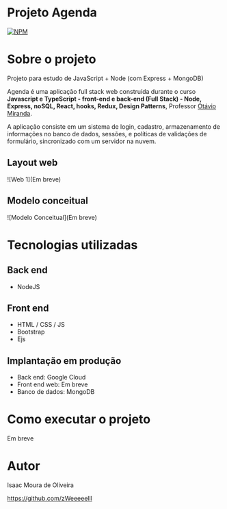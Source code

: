 
 
 
 # Projeto Agenda
[![NPM](https://img.shields.io/npm/l/react)](https://github.com/zWeeeeelll/Projeto-Agenda/blob/main/LICENSE) 

# Sobre o projeto

Projeto para estudo de JavaScript + Node (com Express + MongoDB)

Agenda é uma aplicação full stack web construída durante o curso **Javascript e TypeScript - front-end e back-end (Full Stack) - Node, Express, noSQL, React, hooks, Redux, Design Patterns**, Professor [Otávio Miranda](https://www.udemy.com/course/curso-de-javascript-moderno-do-basico-ao-avancado/ "Curso").

A aplicação consiste em um sistema de login, cadastro, armazenamento de informações no banco de dados, sessões, e políticas de validações de formulário, sincronizado com um servidor na nuvem.

## Layout web

![Web 1](Em breve)

## Modelo conceitual
![Modelo Conceitual](Em breve)

# Tecnologias utilizadas
## Back end
- NodeJS
## Front end
- HTML / CSS / JS
- Bootstrap
- Ejs
## Implantação em produção
- Back end: Google Cloud
- Front end web: Em breve
- Banco de dados: MongoDB

# Como executar o projeto

Em breve

# Autor

Isaac Moura de Oliveira

https://github.com/zWeeeeelll
